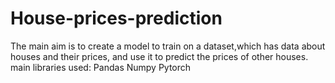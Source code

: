 # House-prices-prediction
The main aim is to create a model to train on a dataset,which has data about houses and their prices, and use it to predict the prices of other houses.
main libraries used:
           Pandas
           Numpy
           Pytorch
